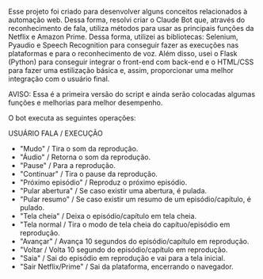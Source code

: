 Esse projeto foi criado para desenvolver alguns conceitos relacionados à automação web. Dessa forma, resolvi criar o Claude Bot que, através do reconhecimento de fala, utiliza métodos para usar as principais funções da Netflix e Amazon Prime. Dessa forma, utilizei as bibliotecas: Selenium, Pyaudio e Speech Recognition para conseguir fazer as execuções nas plataformas e para o reconhecimento de voz. Além disso, usei o Flask (Python) para conseguir integrar o front-end com back-end e o HTML/CSS para fazer uma estilização básica e, assim, proporcionar uma melhor integração com o usuário final. 

AVISO: Essa é a primeira versão do script e ainda serão colocadas algumas funções e melhorias para melhor desempenho.

O bot executa as seguintes operações:

USUÁRIO FALA / EXECUÇÃO

* "Mudo" / Tira o som da reprodução.
* "Áudio" / Retorna o som da reprodução.
* "Pause" / Para a reprodução.
* "Continuar" / Tira o pause da reprodução.
* "Próximo episódio" / Reproduz o próximo episódio.
* "Pular abertura" / Se caso existir uma abertura, é pulada.
* "Pular resumo" / Se caso existir um resumo de um episódio/capítulo, é pulado.
* "Tela cheia" / Deixa o episódio/capítulo em tela cheia.
* "Tela normal / Tira o modo de tela cheia do capítuo/episódio em reprodução.
* "Avançar" / Avança 10 segundos do episódio/capítulo em reprodução.
* "Voltar / Volta 10 segundo do episódio/capítulo em reprodução.
* "Saia" / Sai do episódio em reprodução e vai para a tela inicial.
* "Sair Netflix/Prime" / Sai da plataforma, encerrando o navegador. 
